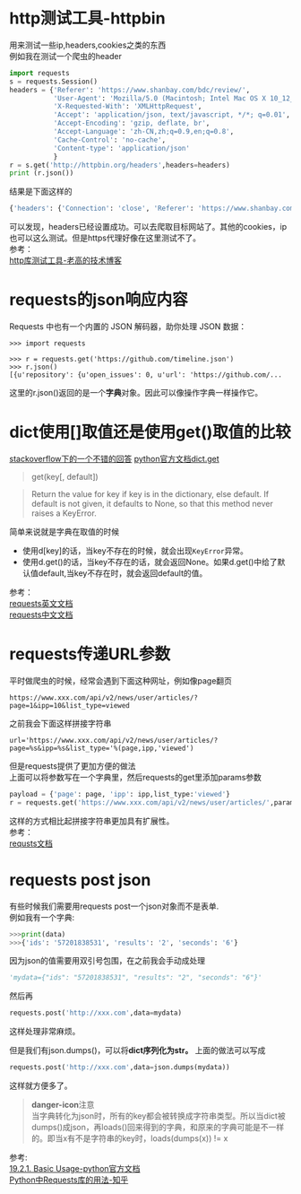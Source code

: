 # http测试工具-httpbin
用来测试一些ip,headers,cookies之类的东西  
例如我在测试一个爬虫的header  
```python
import requests
s = requests.Session()
headers = {'Referer': 'https://www.shanbay.com/bdc/review/',
           'User-Agent': 'Mozilla/5.0 (Macintosh; Intel Mac OS X 10_12_0) AppleWebKit/537.36 (KHTML, like Gecko) Chrome/63.0.3239.108 Safari/537.36',
           'X-Requested-With': 'XMLHttpRequest',
           'Accept': 'application/json, text/javascript, */*; q=0.01',
           'Accept-Encoding': 'gzip, deflate, br',
           'Accept-Language': 'zh-CN,zh;q=0.9,en;q=0.8',
           'Cache-Control': 'no-cache',
           'Content-type': 'application/json'
           }
r = s.get('http://httpbin.org/headers',headers=headers)
print (r.json())
```
结果是下面这样的

```python
{'headers': {'Connection': 'close', 'Referer': 'https://www.shanbay.com/bdc/review/', 'Accept-Language': 'zh-CN,zh;q=0.9,en;q=0.8', 'Accept': 'application/json, text/javascript, */*; q=0.01', 'User-Agent': 'Mozilla/5.0 (Macintosh; Intel Mac OS X 10_12_0) AppleWebKit/537.36 (KHTML, like Gecko) Chrome/63.0.3239.108 Safari/537.36', 'Cache-Control': 'no-cache', 'Accept-Encoding': 'gzip, deflate, br', 'Host': 'httpbin.org', 'Content-Type': 'application/json', 'X-Requested-With': 'XMLHttpRequest'}}
```
可以发现，headers已经设置成功。可以去爬取目标网站了。其他的cookies，ip也可以这么测试。但是https代理好像在这里测试不了。  
参考：  
[http库测试工具-老高的技术博客](https://blog.phpgao.com/how-to-httpbin.html)  

# requests的json响应内容

Requests 中也有一个内置的 JSON 解码器，助你处理 JSON 数据：
```
>>> import requests

>>> r = requests.get('https://github.com/timeline.json')
>>> r.json()
[{u'repository': {u'open_issues': 0, u'url': 'https://github.com/...
```
这里的r.json()返回的是一个**字典**对象。因此可以像操作字典一样操作它。

# dict使用[]取值还是使用get()取值的比较

[stackoverflow下的一个不错的回答](https://stackoverflow.com/a/37968524/5952246)
[python官方文档dict.get](https://docs.python.org/3/library/stdtypes.html#dict.get)

>get(key[, default])

>Return the value for key if key is in the dictionary, else default. If default is not given, it defaults to None, so that this method never raises a KeyError.

简单来说就是字典在取值的时候  
* 使用d[key]的话，当key不存在的时候，就会出现`KeyError`异常。
* 使用d.get()的话，当key不存在的话，就会返回None。如果d.get()中给了默认值default,当key不存在时，就会返回default的值。  

参考：  
[requests英文文档](http://docs.python-requests.org/en/master/user/quickstart/#json-response-content)  
[requests中文文档](http://docs.python-requests.org/zh_CN/latest/user/quickstart.html#json)  


# requests传递URL参数

平时做爬虫的时候，经常会遇到下面这种网址，例如像page翻页
```
https://www.xxx.com/api/v2/news/user/articles/?page=1&ipp=10&list_type=viewed
```
之前我会下面这样拼接字符串
```
url='https://www.xxx.com/api/v2/news/user/articles/?page=%s&ipp=%s&list_type='%(page,ipp,'viewed')
```
但是requests提供了更加方便的做法  
上面可以将参数写在一个字典里，然后requests的get里添加params参数
```python
payload = {'page': page, 'ipp': ipp,list_type:'viewed'}
r = requests.get('https://www.xxx.com/api/v2/news/user/articles/',params=payload)
```
这样的方式相比起拼接字符串更加具有扩展性。  
参考：  
[requsts文档](http://docs.python-requests.org/zh_CN/latest/user/quickstart.html#url)


# requests post json


有些时候我们需要用requests post一个json对象而不是表单.  
例如我有一个字典:
```python
>>>print(data)
>>>{'ids': '57201838531', 'results': '2', 'seconds': '6'}
```
因为json的值需要用双引号包围，在之前我会手动成处理
```python
'mydata={"ids": "57201838531", "results": "2", "seconds": "6"}'
```
然后再
```python
requests.post('http://xxx.com',data=mydata)
```
这样处理非常麻烦。

但是我们有json.dumps()，可以将**dict序列化为str。**
上面的做法可以写成
```python
requests.post('http://xxx.com',data=json.dumps(mydata))
```
这样就方便多了。  

>**danger-icon**注意  
>当字典转化为json时，所有的key都会被转换成字符串类型。所以当dict被dumps()成json，再loads()回来得到的字典，和原来的字典可能是不一样的。即当x有不是字符串的key时，loads(dumps(x)) != x

参考:  
[19.2.1. Basic Usage-python官方文档](https://docs.python.org/3/library/json.html#basic-usage)  
[Python中Requests库的用法-知乎](https://zhuanlan.zhihu.com/p/25589547)

